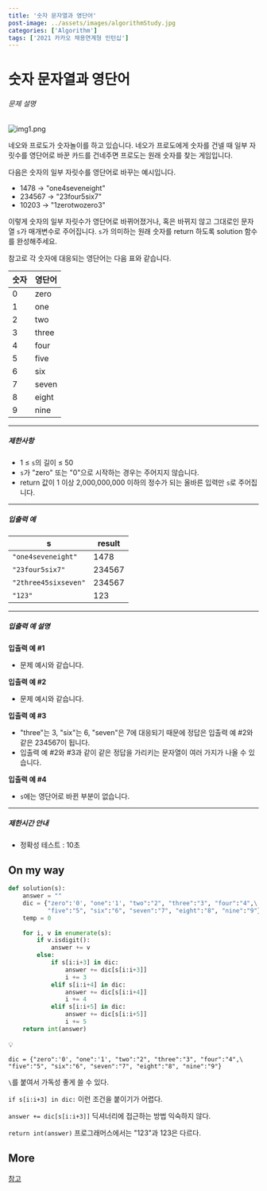 ```yaml
---
title: '숫자 문자열과 영단어'
post-image: ../assets/images/algorithmStudy.jpg
categories: ['Algorithm']
tags: ['2021 카카오 채용연계형 인턴십']
---
```


# 숫자 문자열과 영단어

###### 문제 설명

![img1.png](https://grepp-programmers.s3.ap-northeast-2.amazonaws.com/files/production/d31cb063-4025-4412-8cbc-6ac6909cf93e/img1.png)

네오와 프로도가 숫자놀이를 하고 있습니다. 네오가 프로도에게 숫자를 건넬 때 일부 자릿수를 영단어로 바꾼 카드를 건네주면 프로도는 원래 숫자를 찾는 게임입니다.

다음은 숫자의 일부 자릿수를 영단어로 바꾸는 예시입니다.

-   1478 → "one4seveneight"
-   234567 → "23four5six7"
-   10203 → "1zerotwozero3"

이렇게 숫자의 일부 자릿수가 영단어로 바뀌어졌거나, 혹은 바뀌지 않고 그대로인 문자열 `s`가 매개변수로 주어집니다. `s`가 의미하는 원래 숫자를 return 하도록 solution 함수를 완성해주세요.

참고로 각 숫자에 대응되는 영단어는 다음 표와 같습니다.

| 숫자 | 영단어 |
| ---- | ------ |
| 0    | zero   |
| 1    | one    |
| 2    | two    |
| 3    | three  |
| 4    | four   |
| 5    | five   |
| 6    | six    |
| 7    | seven  |
| 8    | eight  |
| 9    | nine   |

------

##### 제한사항

-   1 ≤ `s`의 길이 ≤ 50
-   `s`가 "zero" 또는 "0"으로 시작하는 경우는 주어지지 않습니다.
-   return 값이 1 이상 2,000,000,000 이하의 정수가 되는 올바른 입력만 `s`로 주어집니다.

------

##### 입출력 예

| s                    | result |
| -------------------- | ------ |
| `"one4seveneight"`   | 1478   |
| `"23four5six7"`      | 234567 |
| `"2three45sixseven"` | 234567 |
| `"123"`              | 123    |

------

##### 입출력 예 설명

**입출력 예 #1**

-   문제 예시와 같습니다.

**입출력 예 #2**

-   문제 예시와 같습니다.

**입출력 예 #3**

-   "three"는 3, "six"는 6, "seven"은 7에 대응되기 때문에 정답은 입출력 예 #2와 같은 234567이 됩니다.
-   입출력 예 #2와 #3과 같이 같은 정답을 가리키는 문자열이 여러 가지가 나올 수 있습니다.

**입출력 예 #4**

-   `s`에는 영단어로 바뀐 부분이 없습니다.

------

##### 제한시간 안내

-   정확성 테스트 : 10초

## On my way

```python
def solution(s):
    answer = ""
    dic = {"zero":'0', "one":'1', "two":"2", "three":"3", "four":"4",\
           "five":"5", "six":"6", "seven":"7", "eight":"8", "nine":"9"}
    temp = 0
    
    for i, v in enumerate(s):
        if v.isdigit():
            answer += v
        else:
            if s[i:i+3] in dic:
                answer += dic[s[i:i+3]]
                i += 3
            elif s[i:i+4] in dic:
                answer += dic[s[i:i+4]]
                i += 4
            elif s[i:i+5] in dic:
                answer += dic[s[i:i+5]]
                i += 5
    return int(answer)
```

💡

`dic = {"zero":'0', "one":'1', "two":"2", "three":"3", "four":"4",\
           "five":"5", "six":"6", "seven":"7", "eight":"8", "nine":"9"}`

`\`를 붙여서 가독성 좋게 쓸 수 있다.

`if s[i:i+3] in dic:`  이런 조건을 붙이기가 어렵다.

`answer += dic[s[i:i+3]]` 딕셔너리에 접근하는 방법 익숙하지 않다.

`return int(answer)` 프로그래머스에서는 "123"과 123은 다르다.

## More

[참고](https://otugi.tistory.com/101)